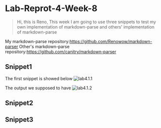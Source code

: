 # Lab-Reprot-4-Week-8

>Hi, this is Reno, This week I am going to use three snippets to 
>test my own implementation of markdown-parse and others' implementation
>of markdown-parse

My markdown-parse repository:https://github.com/Renowow/markdown-parser
Other's markdown-parse repository:https://github.com/canitry/markdown-parser

## Snippet1
The first snippet is showed below
![lab4.1.1]()

The output we supposed to have
![lab4.1.2]()



## Snippet2

## Snippet3